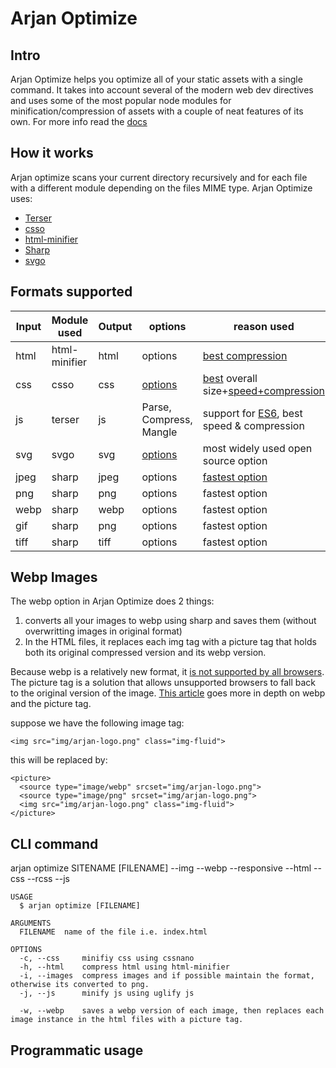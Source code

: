 # Arjan Optimize


## Intro

Arjan Optimize helps you optimize all of your static assets with a single command. It takes into account several of the modern web dev directives and uses some of the most popular node modules for minification/compression of assets with a couple of neat features of its own. For more info read the [docs](https://arjan.tools/docs)


## How it works

Arjan optimize scans your current directory recursively and for each file with a different module depending on the files MIME type. Arjan Optimize uses:

- [Terser](https://github.com/terser/terser)
- [csso](https://github.com/css/csso)
- [html-minifier](https://github.com/kangax/html-minifier)
- [Sharp](https://github.com/lovell/sharp)
- [svgo](https://github.com/svg/svgo)
## Formats supported
| **Input** | **Module used** | **Output** | **options**                                                        | **reason used**                                                                                                                                               |
| --------- | --------------- | ---------- | ------------------------------------------------------------------ | ------------------------------------------------------------------------------------------------------------------------------------------------------------- |
| html      | html-minifier   | html       | options                                                            | [best compression](https://www.npmjs.com/package/html-minifier#minification-comparison)                                                                       |
| css       | csso            | css        | [options](https://www.npmjs.com/package/csso#minifysource-options) | [best](http://goalsmashers.github.io/css-minification-benchmark/) overall size+[speed+compression](http://goalsmashers.github.io/css-minification-benchmark/) |
| js        | terser          | js         | Parse, Compress, Mangle                                            | support for [ES6](http://www.ecma-international.org/ecma-262/6.0/), best speed & compression                                                                  |
| svg       | svgo            | svg        | [options](https://www.npmjs.com/package/svgo#what-it-can-do)       | most widely used open source option                                                                                                                           |
| jpeg      | sharp           | jpeg       | options                                                            | [fastest option](https://sharp.pixelplumbing.com/performance#results)                                                                                         |
| png       | sharp           | png        | options                                                            | fastest option                                                                                                                                                |
| webp      | sharp           | webp       | options                                                            | fastest option                                                                                                                                                |
| gif       | sharp           | png        | options                                                            | fastest option                                                                                                                                                |
| tiff      | sharp           | tiff       | options                                                            | fastest option                                                                                                                                                |

## Webp Images

The webp option in Arjan Optimize does 2 things:

1. converts all your images to webp using sharp and saves them (without overwritting images in original format)
2. In the HTML files, it replaces each img tag with a picture tag that holds both its original compressed version and its webp version.

 Because webp is a relatively new format, it [is not supported by all browsers](https://caniuse.com/#feat=webp). The picture tag is a solution that allows unsupported browsers to fall back to the original version of the image. [This article](https://web.dev/serve-images-webp/) goes more in depth on webp and the picture tag. 
 
 suppose we have the following image tag:

    <img src="img/arjan-logo.png" class="img-fluid">

this will be replaced by:

    <picture>
      <source type="image/webp" srcset="img/arjan-logo.png">
      <source type="image/png" srcset="img/arjan-logo.png">
      <img src="img/arjan-logo.png" class="img-fluid">
    </picture>
      
## CLI command

arjan optimize SITENAME [FILENAME] --img --webp --responsive --html --css --rcss --js



    USAGE
      $ arjan optimize [FILENAME]
    
    ARGUMENTS
      FILENAME  name of the file i.e. index.html
    
    OPTIONS
      -c, --css     minifiy css using cssnano
      -h, --html    compress html using html-minifier
      -i, --images  compress images and if possible maintain the format, otherwise its converted to png.
      -j, --js      minify js using uglify js
    
      -w, --webp    saves a webp version of each image, then replaces each image instance in the html files with a picture tag.
      
  
 ## Programmatic usage

